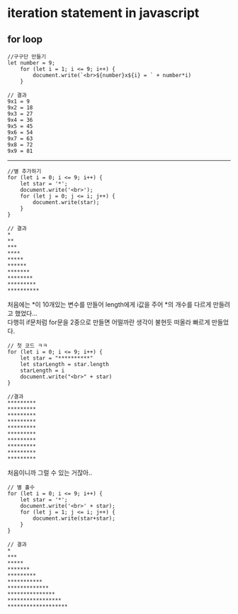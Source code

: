 # iteration statement in javascript

## for loop
    //구구단 만들기
    let number = 9;
        for (let i = 1; i <= 9; i++) {
            document.write(`<br>${number}x${i} = ` + number*i)
        }
    
    // 결과
    9x1 = 9
    9x2 = 18
    9x3 = 27
    9x4 = 36
    9x5 = 45
    9x6 = 54
    9x7 = 63
    9x8 = 72
    9x9 = 81

* * *

    //별 추가하기
    for (let i = 0; i <= 9; i++) {
        let star = '*';
        document.write('<br>');
        for (let j = 0; j <= i; j++) {
            document.write(star);
        }
    }

    // 결과
    *
    **
    ***
    ****
    *****
    ******
    *******
    ********
    *********
    **********
처음에는 *이 10개있는 변수를 만들어 length에게 i값을 주어 *의 개수를 다르게 만들려고 했었다...<br>
다행히 if문처럼 for문을 2중으로 만들면 어떨까란 생각이 불현듯 떠올라 빠르게 만들었다.
    
    // 첫 코드 ㅋㅋ
    for (let i = 0; i <= 9; i++) {
        let star = "**********"
        let starLength = star.length
        starLength = i
        document.write("<br>" + star)
    }

    //결과
    *********
    *********
    *********
    *********
    *********
    *********
    *********
    *********
    *********
    *********
처음이니까 그럴 수 있는 거잖아..

    // 별 홀수
    for (let i = 0; i <= 9; i++) {
        let star = '*';
        document.write('<br>' + star);
        for (let j = 1; j <= i; j++) {
            document.write(star+star);
        }
    }

    // 결과
    *
    ***
    *****
    *******
    *********
    ***********
    *************
    ***************
    *****************
    *******************